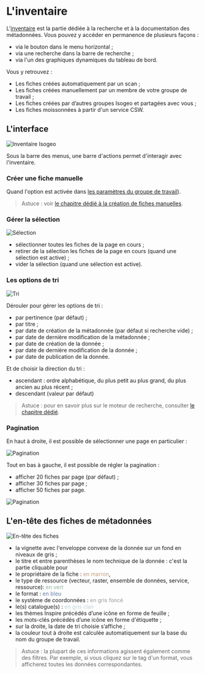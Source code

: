# L'inventaire

L'[inventaire](https://app.isogeo.com/inventory) est la partie dédiée à la recherche et à la documentation des métadonnées. Vous pouvez y accéder en permanence de plusieurs façons :

* via le bouton dans le menu horizontal ;
* via une recherche dans la barre de recherche ;
* via l'un des graphiques dynamiques du tableau de bord.

Vous y retrouvez :

* Les fiches créées automatiquement par un scan ;
* Les fiches créées manuellement par un membre de votre groupe de travail ;
* Les fiches créées par d’autres groupes Isogeo et partagées avec vous ;
* Les fiches moissonnées à partir d'un service CSW.

## L'interface

![Inventaire Isogeo](/images/inv_global.png "Interface général de l'inventaire Isogeo")

Sous la barre des menus, une barre d'actions permet d'interagir avec l'inventaire.

### Créer une fiche manuelle

Quand l'option est activée dans [les paramètres du groupe de travail](../features/admin/group.html)).

> Astuce : voir [le chapitre dédié à la création de fiches manuelles](../features/documentation/md_new_manual.html).

### Gérer la sélection

![Sélection](/images/inv_selection.png "Gérer la sélection")

* sélectionner toutes les fiches de la page en cours ;
* retirer de la sélection les fiches de la page en cours (quand une sélection est active) ;
* vider la sélection (quand une sélection est active).

### Les options de tri

![Tri](/images/inv_order_options.png "Options de tri")

Dérouler pour gérer les options de tri :
* <i class="fa fa-star fa-fw"></i> par pertinence (par défaut) ;
* <i class="fa fa-font fa-fw"></i> par titre ;
* <i class="fa fa-calendar fa-fw text-violet"></i> par date de création de la métadonnée (par défaut si recherche vide) ;
* <i class="fa fa-calendar fa-fw text-danger"></i> par date de dernière modification de la métadonnée ;
* <i class="fa fa-calendar fa-fw text-success"></i> par date de création de la donnée ;
* <i class="fa fa-calendar fa-fw text-info"></i> par date de dernière modification de la donnée ;
* <i class="fa fa-calendar fa-fw text-warning"></i> par date de publication de la donnée.

Et de choisir la direction du tri :
* <i class="fa fa-sort-alpha-asc"></i> ascendant : ordre alphabétique, du plus petit au plus grand, du plus ancien au  plus récent ;
* <i class="fa fa-sort-alpha-desc"></i> descendant (valeur par défaut)

> Astuce : pour en savoir plus sur le moteur de recherche, consulter [le chapitre dédié](../features/inventory/search.html).

### Pagination
En haut à droite, il est possible de sélectionner une page en particulier :

![Pagination](/images/inv_pagination_browse.png "Aller à une page")

Tout en bas à gauche, il est possible de régler la pagination :
*  afficher 20 fiches par page (par défaut) ;
*  afficher 30 fiches par page ;
*  afficher 50 fiches par page.

![Pagination](/images/inv_pagination_display.png "Nombre de fiches par page")

## L'en-tête des fiches de métadonnées

![En-tête des fiches](/images/inv_ressource_header.png "Les informations affichées dans l'en-tête d'une fiche dans l'inventaire")

* la vignette avec l'enveloppe convexe de la donnée sur un fond en niveaux de gris ;
* le titre et entre parenthèses le nom technique de la donnée : c'est la partie cliquable pour
* le propriétaire de la fiche : <span style="color:#C09E7E">en marron</span>,
* le type de ressource (vecteur, raster, ensemble de données, service, ressource): <span style="color:#8FB39B">en vert</span>
* le format : <span style="color:#6480a7">en bleu</span>
* le système de coordonnées : <span style="color:#999">en gris foncé</span>
* le(s) catalogue(s) : <span style="color:#bed3db">en gris clair</span>
* les thèmes Inspire précédés d’une icône en forme de feuille <i class="fa fa-leaf"></i> ;
* les mots-clés précédés d’une icône en forme d'étiquette  <i class="fa fa-tag"></i> ;
* sur la droite, la date de tri choisie s’affiche ;
* la couleur tout à droite est calculée automatiquement sur la base du nom du groupe de travail.

> Astuce : la plupart de ces informations agissent également comme des filtres. Par exemple, si vous cliquez sur le tag d'un format, vous afficherez toutes les données correspondantes.
